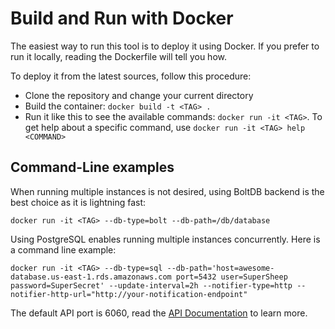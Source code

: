 # Build and Run with Docker

The easiest way to run this tool is to deploy it using Docker.
If you prefer to run it locally, reading the Dockerfile will tell you how.

To deploy it from the latest sources, follow this procedure:
* Clone the repository and change your current directory
* Build the container: `docker build -t <TAG> .`
* Run it like this to see the available commands: `docker run -it <TAG>`. To get help about a specific command, use `docker run -it <TAG> help <COMMAND>`

## Command-Line examples

When running multiple instances is not desired, using BoltDB backend is the best choice as it is lightning fast:

    docker run -it <TAG> --db-type=bolt --db-path=/db/database

Using PostgreSQL enables running multiple instances concurrently. Here is a command line example:

    docker run -it <TAG> --db-type=sql --db-path='host=awesome-database.us-east-1.rds.amazonaws.com port=5432 user=SuperSheep password=SuperSecret' --update-interval=2h --notifier-type=http --notifier-http-url="http://your-notification-endpoint"

The default API port is 6060, read the [API Documentation](API.md) to learn more.
